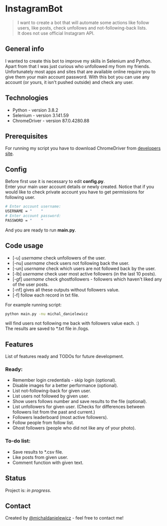 # InstagramBot
> I want to create a bot that will automate some actions like follow users, like posts, check unfollows and not-following-back lists. \
> It does not use official Instagram API.

## General info
I wanted to create this bot to improve my skills in Selenium and Python. Apart from that I was just curious who unfollowed my from my friends. \
Unfortunately most apps and sites that are available online require you to give them your main account password. With this bot you can use any 
account (or yours, it isn't pushed outside) and check any user. 

## Technologies
* Python - version 3.8.2
* Selenium - version 3.141.59
* ChromeDriver - version 87.0.4280.88

## Prerequisites
For running my script you have to download ChromeDriver from [developers site](https://chromedriver.chromium.org/).  

## Config
Before first use it is necessary to edit **config.py**.  
Enter your main user account details or newly created. Notice that if you would like to check private account you have to get permissions for following user.
```bash
# Enter account username:
USERNAME = "    " 
# Enter account password:
PASSWORD = "    "
```
And you are ready to run **main.py**.

## Code usage
* [-u] *username* check unfollowers of the user.
* [-nu] *username* check users not following back the user.
* [-un] *username* check which users are not followed back by the user.
* [-lb] *username* check user most active followers (in the last 10 posts).
* [-gf] *username* check ghostfollowers - followers which haven't liked any of the user posts.
* [-nf] gives all these outputs without followers value.
* [-f] follow each record in txt file.
  
For example running script:
```bash
python main.py -nu michal_danielewicz
```
will find users not following me back with followers value each. :)  
The results are saved to *.txt file in /logs.

## Features
List of features ready and TODOs for future development.

### Ready:
* Remember login credentials - skip login (optional).
* Disable images for a better performance (optional).
* List not-following-back for given user.
* List users not followed by given user.
* Show users follows number and save results to the file (optional).
* List unfollowers for given user. (Checks for differences between followers list from the past and current.)
* Followers leaderboard (most active followers).
* Follow people from follow list.
* Ghost followers (people who did not like any of your photo).

### To-do list:
* Save results to *.csv file.
* Like posts from given user.
* Comment function with given text.

## Status
Project is: _in progress_.

## Contact
Created by [@michaldanielewicz](https://michaldanielewicz.github.io/) - feel free to contact me!

